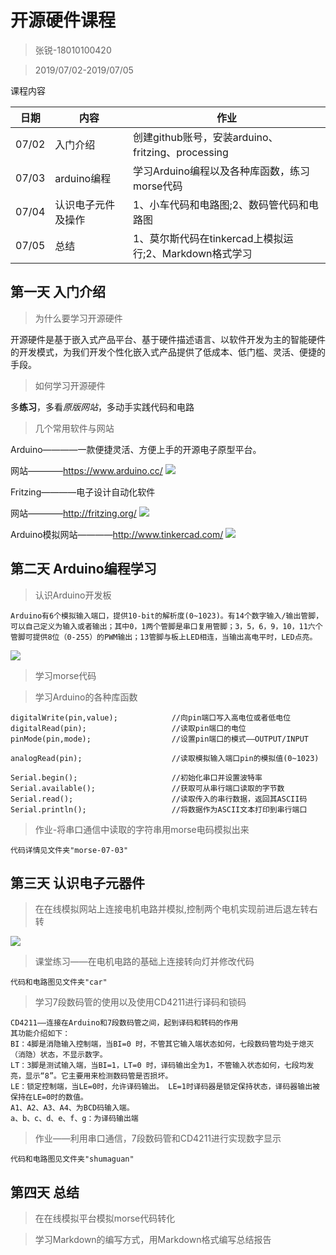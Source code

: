 # 开源硬件课程

> 张锐-18010100420

> 2019/07/02-2019/07/05

课程内容

日期|内容|作业
---|---|---
07/02|入门介绍|创建github账号，安装arduino、fritzing、processing
07/03|arduino编程|学习Arduino编程以及各种库函数，练习morse代码
07/04|认识电子元件及操作|1、小车代码和电路图;2、数码管代码和电路图
07/05|总结|1、莫尔斯代码在tinkercad上模拟运行;2、Markdown格式学习

## 第一天 入门介绍

> 为什么要学习开源硬件

开源硬件是基于嵌入式产品平台、基于硬件描述语言、以软件开发为主的智能硬件的开发模式，为我们开发个性化嵌入式产品提供了低成本、低门槛、灵活、便捷的手段。

> 如何学习开源硬件

多**练习**，多看*原版网站*，多动手实践代码和电路

> 几个常用软件与网站

Arduino————一款便捷灵活、方便上手的开源电子原型平台。

网站————https://www.arduino.cc/
![](img/Arduino.png)

Fritzing————电子设计自动化软件

网站————http://fritzing.org/
![](img/Fritzing.png)

Arduino模拟网站————http://www.tinkercad.com/ 
![](img/TinkerCAD.png)

## 第二天  Arduino编程学习

> 认识Arduino开发板

    Arduino有6个模拟输入端口，提供10-bit的解析度(0~1023)。有14个数字输入/输出管脚，可以自己定义为输入或者输出；其中0，1两个管脚是串口复用管脚；3，5，6，9，10，11六个管脚可提供8位（0-255）的PWM输出；13管脚与板上LED相连，当输出高电平时，LED点亮。

![](img/arduino-uno.png)


> 学习morse代码
    
> 学习Arduino的各种库函数

    digitalWrite(pin,value);            //向pin端口写入高电位或者低电位
    digitalRead(pin);                   //读取pin端口的电位
    pinMode(pin,mode);                  //设置pin端口的模式——OUTPUT/INPUT

    analogRead(pin);                    //读取模拟输入端口pin的模拟值(0~1023)

    Serial.begin();                     //初始化串口并设置波特率
    Serial.available();                 //获取可从串行端口读取的字节数
    Serial.read();                      //读取传入的串行数据，返回其ASCII码
    Serial.println();                   //将数据作为ASCII文本打印到串行端口

> 作业-将串口通信中读取的字符串用morse电码模拟出来
    
    代码详情见文件夹"morse-07-03"

## 第三天 认识电子元器件

> 在在线模拟网站上连接电机电路并模拟,控制两个电机实现前进后退左转右转

![](img/dianji.png)


> 课堂练习——在电机电路的基础上连接转向灯并修改代码

    代码和电路图见文件夹"car"

> 学习7段数码管的使用以及使用CD4211进行译码和锁码

    CD4211——连接在Arduino和7段数码管之间，起到译码和转码的作用
    其功能介绍如下： 
    BI：4脚是消隐输入控制端，当BI=0 时，不管其它输入端状态如何，七段数码管均处于熄灭（消隐）状态，不显示数字。
    LT：3脚是测试输入端，当BI=1，LT=0 时，译码输出全为1，不管输入状态如何，七段均发亮，显示“8”。它主要用来检测数码管是否损坏。 
    LE：锁定控制端，当LE=0时，允许译码输出。 LE=1时译码器是锁定保持状态，译码器输出被保持在LE=0时的数值。
    A1、A2、A3、A4、为BCD码输入端。 
    a、b、c、d、e、f、g：为译码输出端

> 作业——利用串口通信，7段数码管和CD4211进行实现数字显示

    代码和电路图见文件夹"shumaguan"

## 第四天 总结

> 在在线模拟平台模拟morse代码转化

> 学习Markdown的编写方式，用Markdown格式编写总结报告





